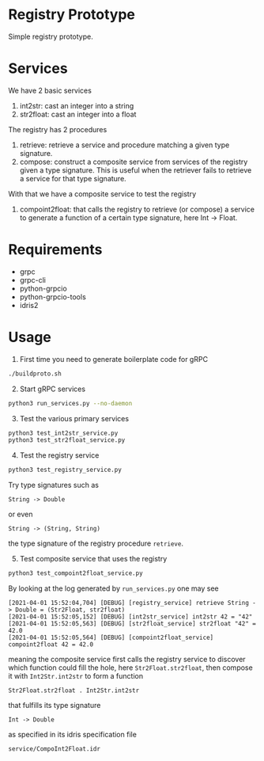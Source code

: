 # Registry Prototype

Simple registry prototype.

# Services

We have 2 basic services

1. int2str: cast an integer into a string
2. str2float: cast an integer into a float

The registry has 2 procedures

1. retrieve: retrieve a service and procedure matching a given type
   signature.
2. compose: construct a composite service from services of the
   registry given a type signature.  This is useful when the retriever
   fails to retrieve a service for that type signature.

With that we have a composite service to test the registry

1. compoint2float: that calls the registry to retrieve (or compose) a
   service to generate a function of a certain type signature, here
   Int -> Float.

# Requirements

- grpc
- grpc-cli
- python-grpcio
- python-grpcio-tools
- idris2

# Usage

1. First time you need to generate boilerplate code for gRPC

```bash
./buildproto.sh
```

2. Start gRPC services

```bash
python3 run_services.py --no-daemon
```

3. Test the various primary services

```bash
python3 test_int2str_service.py
python3 test_str2float_service.py
```

4. Test the registry service

```bash
python3 test_registry_service.py
```

Try type signatures such as

```
String -> Double
```

or even

```
String -> (String, String)
```

the type signature of the registry procedure `retrieve`.

5. Test composite service that uses the registry

```bash
python3 test_compoint2float_service.py
```

By looking at the log generated by `run_services.py` one may see

```
[2021-04-01 15:52:04,704] [DEBUG] [registry_service] retrieve String -> Double = (Str2Float, str2float)
[2021-04-01 15:52:05,152] [DEBUG] [int2str_service] int2str 42 = "42"
[2021-04-01 15:52:05,563] [DEBUG] [str2float_service] str2float "42" = 42.0
[2021-04-01 15:52:05,564] [DEBUG] [compoint2float_service] compoint2float 42 = 42.0
```

meaning the composite service first calls the registry service to
discover which function could fill the hole, here
`Str2Float.str2float`, then compose it with `Int2Str.int2str` to form
a function

```
Str2Float.str2float . Int2Str.int2str
```

that fulfills its type signature

```
Int -> Double
```

as specified in its idris specification file

```
service/CompoInt2Float.idr
```
